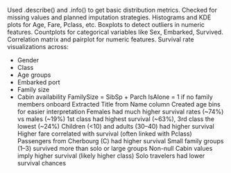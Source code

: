 
Used .describe() and .info() to get basic distribution metrics.
Checked for missing values and planned imputation strategies.
Histograms and KDE plots for Age, Fare, Pclass, etc.
Boxplots to detect outliers in numeric features.
Countplots for categorical variables like Sex, Embarked, Survived.
Correlation matrix and pairplot for numeric features.
Survival rate visualizations across:
  - Gender
  - Class
  - Age groups
  - Embarked port
  - Family size
  - Cabin availability
FamilySize = SibSp + Parch
IsAlone = 1 if no family members onboard
Extracted Title from Name column
Created age bins for easier interpretation
Females had much higher survival rates (~74%) vs males (~19%)
1st class had highest survival (~63%), 3rd class the lowest (~24%)
Children (<10) and adults (30–40) had higher survival
Higher fare correlated with survival (often linked with Pclass)
Passengers from Cherbourg (C) had higher survival
Small family groups (1–3) survived more than solo or large groups
Non-null Cabin values imply higher survival (likely higher class)
Solo travelers had lower survival chances

